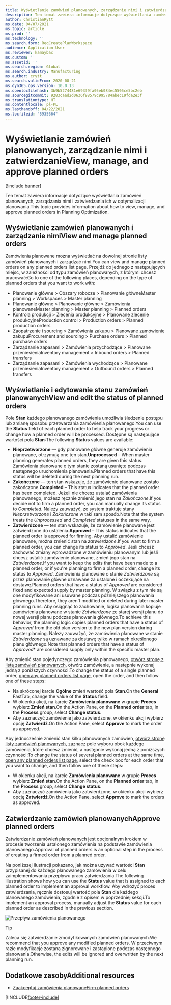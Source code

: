 ```yaml
---
title: Wyświetlanie zamówień planowanych, zarządzanie nimi i zatwierdzanie
description: Ten temat zawiera informacje dotyczące wyświetlania zamówień planowanych, zarządzania nimi i zatwierdzania ich w optymalizacji planowania.
author: ChristianRytt
ms.date: 04/07/2021
ms.topic: article
ms.prod: ''
ms.technology: ''
ms.search.form: ReqCreatePlanWorkspace
audience: Application User
ms.reviewer: kamaybac
ms.custom: ''
ms.assetid: ''
ms.search.region: Global
ms.search.industry: Manufacturing
ms.author: crytt
ms.search.validFrom: 2020-08-21
ms.dyn365.ops.version: 10.0.13
ms.openlocfilehash: 3b9b5274481e693f9fa05eb084ec5505ce5bc2eb
ms.sourcegitcommit: 9283caad2d0636f98579c995784abec19fda2e3f
ms.translationtype: HT
ms.contentlocale: pl-PL
ms.lasthandoff: 04/22/2021
ms.locfileid: "5935664"
---
```

# <a name="view-manage-and-approve-planned-orders"></a><span data-ttu-id="9b9b4-103">Wyświetlanie zamówień planowanych, zarządzanie nimi i zatwierdzanie</span><span class="sxs-lookup"><span data-stu-id="9b9b4-103">View, manage, and approve planned orders</span></span>

[!include [banner](../../includes/banner.md)]

<span data-ttu-id="9b9b4-104">Ten temat zawiera informacje dotyczące wyświetlania zamówień planowanych, zarządzania nimi i zatwierdzania ich w optymalizacji planowania.</span><span class="sxs-lookup"><span data-stu-id="9b9b4-104">This topic provides information about how to view, manage, and approve planned orders in Planning Optimization.</span></span>

## <a name="view-and-manage-planned-orders"></a><a name="view-planned-orders"></a><span data-ttu-id="9b9b4-105">Wyświetlanie zamówień planowanych i zarządzanie nimi</span><span class="sxs-lookup"><span data-stu-id="9b9b4-105">View and manage planned orders</span></span>

<span data-ttu-id="9b9b4-106">Zamówienia planowane można wyświetlać na dowolnej stronie listy zamówień planowanych i zarządzać nimi.</span><span class="sxs-lookup"><span data-stu-id="9b9b4-106">You can view and manage planned orders on any planned orders list page.</span></span> <span data-ttu-id="9b9b4-107">Przejdź do jednego z następujących miejsc, w zależności od typu zamówień planowanych, z którymi chcesz pracować:</span><span class="sxs-lookup"><span data-stu-id="9b9b4-107">Go to one of the following places, depending on the type of planned orders that you want to work with:</span></span>

- <span data-ttu-id="9b9b4-108">Planowanie główne \> Obszary robocze \> Planowanie główne</span><span class="sxs-lookup"><span data-stu-id="9b9b4-108">Master planning \> Workspaces \> Master planning</span></span>
- <span data-ttu-id="9b9b4-109">Planowanie główne \> Planowanie główne \> Zamówienia planowane</span><span class="sxs-lookup"><span data-stu-id="9b9b4-109">Master planning \> Master planning \> Planned orders</span></span>
- <span data-ttu-id="9b9b4-110">Kontrola produkcji \> Zlecenia produkcyjne \> Planowane zlecenie produkcyjne</span><span class="sxs-lookup"><span data-stu-id="9b9b4-110">Production control \> Production orders \> Planned production orders</span></span>
- <span data-ttu-id="9b9b4-111">Zaopatrzenie i sourcing \> Zamówienia zakupu \> Planowane zamówienie zakupu</span><span class="sxs-lookup"><span data-stu-id="9b9b4-111">Procurement and sourcing \> Purchase orders \> Planned purchase orders</span></span>
- <span data-ttu-id="9b9b4-112">Zarządzanie zapasami \> Zamówienia przychodzące \> Planowane przeniesienia</span><span class="sxs-lookup"><span data-stu-id="9b9b4-112">Inventory management \> Inbound orders \> Planned transfers</span></span>
- <span data-ttu-id="9b9b4-113">Zarządzanie zapasami \> Zamówienia wychodzące \> Planowane przeniesienia</span><span class="sxs-lookup"><span data-stu-id="9b9b4-113">Inventory management \> Outbound orders \> Planned transfers</span></span>

## <a name="view-and-edit-the-status-of-planned-orders"></a><span data-ttu-id="9b9b4-114">Wyświetlanie i edytowanie stanu zamówień planowanych</span><span class="sxs-lookup"><span data-stu-id="9b9b4-114">View and edit the status of planned orders</span></span>

<span data-ttu-id="9b9b4-115">Pole **Stan** każdego planowanego zamówienia umożliwia śledzenie postępu lub zmianę sposobu przetwarzania zamówienia planowanego.</span><span class="sxs-lookup"><span data-stu-id="9b9b4-115">You can use the **Status** field of each planned order to help track your progress or change how a planned order will be processed.</span></span> <span data-ttu-id="9b9b4-116">Dostępne są następujące wartości pola **Stan**:</span><span class="sxs-lookup"><span data-stu-id="9b9b4-116">The following **Status** values are available:</span></span>

- <span data-ttu-id="9b9b4-117">**Nieprzetworzone** — gdy planowane główne generuje zamówienia planowane, otrzymują one ten stan.</span><span class="sxs-lookup"><span data-stu-id="9b9b4-117">**Unprocessed** – When master planning generates planned orders, they are given this status.</span></span> <span data-ttu-id="9b9b4-118">Zamówienia planowane o tym stanie zostaną usunięte podczas następnego uruchomienia planowania.</span><span class="sxs-lookup"><span data-stu-id="9b9b4-118">Planned orders that have this status will be deleted during the next planning run.</span></span>
- <span data-ttu-id="9b9b4-119">**Zakończone** — ten stan wskazuje, że zamówienie planowane zostało zakończone.</span><span class="sxs-lookup"><span data-stu-id="9b9b4-119">**Completed** – This status indicates that the planned order has been completed.</span></span> <span data-ttu-id="9b9b4-120">Jeżeli nie chcesz ustalać zamówienia planowanego, możesz ręcznie zmienić jego stan na *Zakończone*.</span><span class="sxs-lookup"><span data-stu-id="9b9b4-120">If you decide not to firm a planned order, you can manually change its status to *Completed*.</span></span> <span data-ttu-id="9b9b4-121">Należy zauważyć, że system traktuje stany *Nieprzetworzone* i *Zakończone* w taki sam sposób.</span><span class="sxs-lookup"><span data-stu-id="9b9b4-121">Note that the system treats the *Unprocessed* and *Completed* statuses in the same way.</span></span>
- <span data-ttu-id="9b9b4-122">**Zatwierdzone** — ten stan wskazuje, że zamówienie planowane jest zatwierdzone do ustalenia.</span><span class="sxs-lookup"><span data-stu-id="9b9b4-122">**Approved** – This status indicates that the planned order is approved for firming.</span></span> <span data-ttu-id="9b9b4-123">Aby ustalić zamówienie planowane, można zmienić stan na *zatwierdzone*.</span><span class="sxs-lookup"><span data-stu-id="9b9b4-123">If you want to firm a planned order, you can change its status to *Approved*.</span></span> <span data-ttu-id="9b9b4-124">Jeśli chcesz zachować zmiany wprowadzone w zamówieniu planowanym lub jeśli chcesz ustalić zamówienie planowane, zmień jego stan na *Zatwierdzone*.</span><span class="sxs-lookup"><span data-stu-id="9b9b4-124">If you want to keep the edits that have been made to a planned order, or if you're planning to firm a planned order, change its status to *Approved*.</span></span> <span data-ttu-id="9b9b4-125">Zamówienia planowane o stanie *Zatwierdzone* są przez planowanie główne uznawane za ustalone i oczekujące na dostawę.</span><span class="sxs-lookup"><span data-stu-id="9b9b4-125">Planned orders that have a status of *Approved* are considered fixed and expected supply by master planning.</span></span> <span data-ttu-id="9b9b4-126">W związku z tym nie są one modyfikowane ani usuwane podczas późniejszego planowania głównego.</span><span class="sxs-lookup"><span data-stu-id="9b9b4-126">Therefore, they aren't modified or deleted during later master planning runs.</span></span> <span data-ttu-id="9b9b4-127">Aby osiągnąć to zachowanie, logika planowania kopiuje zamówienia planowane w stanie *Zatwierdzone* ze starej wersji planu do nowej wersji planu podczas planowania głównego.</span><span class="sxs-lookup"><span data-stu-id="9b9b4-127">To achieve this behavior, the planning logic copies planned orders that have a status of *Approved* from the old plan version to the new plan version during master planning.</span></span> <span data-ttu-id="9b9b4-128">Należy zauważyć, że zamówienia planowane w stanie *Zatwierdzone* są uznawane za dostawę tylko w ramach określonego planu głównego.</span><span class="sxs-lookup"><span data-stu-id="9b9b4-128">Note that planned orders that have a status of *Approved*\* are considered supply only within the specific master plan.</span></span>

<span data-ttu-id="9b9b4-129">Aby zmienić stan pojedynczego zamówienia planowanego, [otwórz stronę z listą zamówień planowanych](#view-planned-orders), otwórz zamówienie, a następnie wykonaj jedną z poniższych czynności:</span><span class="sxs-lookup"><span data-stu-id="9b9b4-129">To change the status of a single planned order, [open any planned orders list page](#view-planned-orders), open the order, and then follow one of these steps:</span></span>

- <span data-ttu-id="9b9b4-130">Na skróconej karcie **Ogólne** zmień wartość pola **Stan**.</span><span class="sxs-lookup"><span data-stu-id="9b9b4-130">On the **General** FastTab, change the value of the **Status** field.</span></span>
- <span data-ttu-id="9b9b4-131">W okienku akcji, na karcie **Zamówienia planowane** w grupie **Proces** wybierz **Zmień stan**.</span><span class="sxs-lookup"><span data-stu-id="9b9b4-131">On the Action Pane, on the **Planned order** tab, in the **Process** group, select **Change status**.</span></span>
- <span data-ttu-id="9b9b4-132">Aby zaznaczyć zamówienie jako zatwierdzone, w okienku akcji wybierz opcję **Zatwierdź**.</span><span class="sxs-lookup"><span data-stu-id="9b9b4-132">On the Action Pane, select **Approve** to mark the order as approved.</span></span>

<span data-ttu-id="9b9b4-133">Aby jednocześnie zmienić stan kilku planowanych zamówień, [otwórz stronę listy zamówień planowanych](#view-planned-orders), zaznacz pole wyboru obok każdego zamówienia, które chcesz zmienić, a następnie wykonaj jedną z poniższych czynności:</span><span class="sxs-lookup"><span data-stu-id="9b9b4-133">To change the status of several planned orders at the same time, [open any planned orders list page](#view-planned-orders), select the check box for each order that you want to change, and then follow one of these steps:</span></span>

- <span data-ttu-id="9b9b4-134">W okienku akcji, na karcie **Zamówienia planowane** w grupie **Proces** wybierz **Zmień stan**.</span><span class="sxs-lookup"><span data-stu-id="9b9b4-134">On the Action Pane, on the **Planned order** tab, in the **Process** group, select **Change status**.</span></span>
- <span data-ttu-id="9b9b4-135">Aby zaznaczyć zamówienia jako zatwierdzone, w okienku akcji wybierz opcję **Zatwierdź**.</span><span class="sxs-lookup"><span data-stu-id="9b9b4-135">On the Action Pane, select **Approve** to mark the orders as approved.</span></span>

## <a name="approve-planned-orders"></a><span data-ttu-id="9b9b4-136">Zatwierdzanie zamówień planowanych</span><span class="sxs-lookup"><span data-stu-id="9b9b4-136">Approve planned orders</span></span>

<span data-ttu-id="9b9b4-137">Zatwierdzanie zamówień planowanych jest opcjonalnym krokiem w procesie tworzenia ustalonego zamówienia na podstawie zamówienia planowanego.</span><span class="sxs-lookup"><span data-stu-id="9b9b4-137">Approval of planned orders is an optional step in the process of creating a firmed order from a planned order.</span></span>

<span data-ttu-id="9b9b4-138">Na poniższej ilustracji pokazano, jak można używać wartości **Stan** przypisanej do każdego planowanego zamówienia w celu zaimplementowania przepływu pracy zatwierdzania.</span><span class="sxs-lookup"><span data-stu-id="9b9b4-138">The following illustration shows how you can use the **Status** value that is assigned to each planned order to implement an approval workflow.</span></span> <span data-ttu-id="9b9b4-139">Aby wdrożyć proces zatwierdzania, ręcznie dostosuj wartość pola **Stan** dla każdego planowanego zamówienia, zgodnie z opisem w poprzedniej sekcji.</span><span class="sxs-lookup"><span data-stu-id="9b9b4-139">To implement an approval process, manually adjust the **Status** value for each planned order as described in the previous section.</span></span>

![Przepływ zamówienia planowanego](media/approved-planned-orders-1.png)

> [!TIP]
> <span data-ttu-id="9b9b4-141">Zaleca się zatwierdzanie zmodyfikowanych zamówień planowanych.</span><span class="sxs-lookup"><span data-stu-id="9b9b4-141">We recommend that you approve any modified planned orders.</span></span> <span data-ttu-id="9b9b4-142">W przeciwnym razie modyfikacje zostaną zignorowane i zastąpione podczas następnego planowania.</span><span class="sxs-lookup"><span data-stu-id="9b9b4-142">Otherwise, the edits will be ignored and overwritten by the next planning run.</span></span>

## <a name="additional-resources"></a><span data-ttu-id="9b9b4-143">Dodatkowe zasoby</span><span class="sxs-lookup"><span data-stu-id="9b9b4-143">Additional resources</span></span>

- [<span data-ttu-id="9b9b4-144">Zaakceptuj zamówienia planowane</span><span class="sxs-lookup"><span data-stu-id="9b9b4-144">Firm planned orders</span></span>](planned-order-firming.md)

[!INCLUDE[footer-include](../../../includes/footer-banner.md)]
